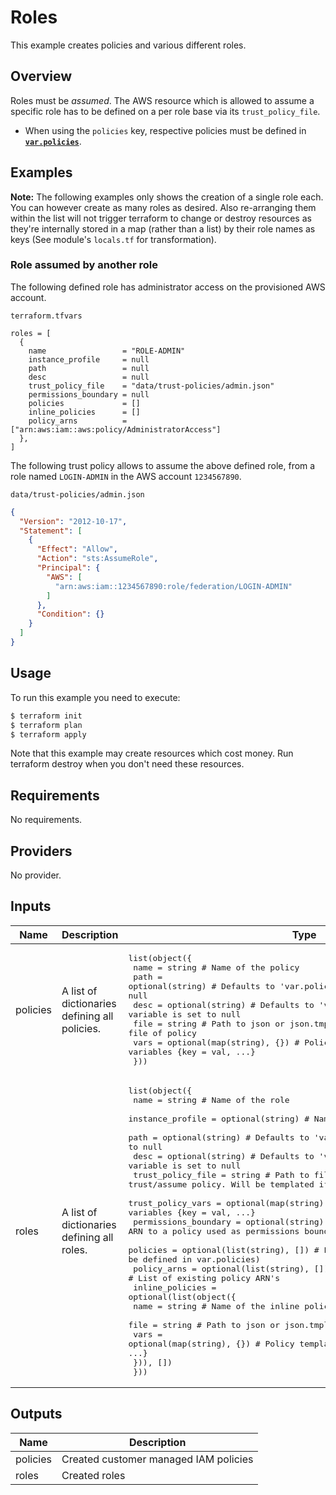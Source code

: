 # Roles

This example creates policies and various different roles.


## Overview

Roles must be *assumed*. The AWS resource which is allowed to assume a specific role has to be defined on a per role base via its `trust_policy_file`.

* When using the `policies` key, respective policies must be defined in **[`var.policies`](../policies/)**.


## Examples

**Note:** The following examples only shows the creation of a single role each.
You can however create as many roles as desired. Also re-arranging them within the list will not
trigger terraform to change or destroy resources as they're internally stored in a map (rather than a list) by their role names as keys (See module's `locals.tf` for transformation).

### Role assumed by another role

The following defined role has administrator access on the provisioned AWS account.

`terraform.tfvars`
```hcl
roles = [
  {
    name                 = "ROLE-ADMIN"
    instance_profile     = null
    path                 = null
    desc                 = null
    trust_policy_file    = "data/trust-policies/admin.json"
    permissions_boundary = null
    policies             = []
    inline_policies      = []
    policy_arns          = ["arn:aws:iam::aws:policy/AdministratorAccess"]
  },
]
```

The following trust policy allows to assume the above defined role, from a role named `LOGIN-ADMIN` in the AWS account `1234567890`.

`data/trust-policies/admin.json`
```json
{
  "Version": "2012-10-17",
  "Statement": [
    {
      "Effect": "Allow",
      "Action": "sts:AssumeRole",
      "Principal": {
        "AWS": [
          "arn:aws:iam::1234567890:role/federation/LOGIN-ADMIN"
        ]
      },
      "Condition": {}
    }
  ]
}
```


## Usage

To run this example you need to execute:

```bash
$ terraform init
$ terraform plan
$ terraform apply
```

Note that this example may create resources which cost money. Run terraform destroy when you don't need these resources.


<!-- BEGINNING OF PRE-COMMIT-TERRAFORM DOCS HOOK -->
## Requirements

No requirements.

## Providers

No provider.

## Inputs

| Name | Description | Type | Default | Required |
|------|-------------|------|---------|:--------:|
| policies | A list of dictionaries defining all policies. | <pre>list(object({<br>    name = string                    # Name of the policy<br>    path = optional(string)          # Defaults to 'var.policy_path' if variable is set to null<br>    desc = optional(string)          # Defaults to 'var.policy_desc' if variable is set to null<br>    file = string                    # Path to json or json.tmpl file of policy<br>    vars = optional(map(string), {}) # Policy template variables {key = val, ...}<br>  }))</pre> | `[]` | no |
| roles | A list of dictionaries defining all roles. | <pre>list(object({<br>    name                 = string                     # Name of the role<br>    instance_profile     = optional(string)           # Name of the instance profile<br>    path                 = optional(string)           # Defaults to 'var.role_path' if variable is set to null<br>    desc                 = optional(string)           # Defaults to 'var.role_desc' if variable is set to null<br>    trust_policy_file    = string                     # Path to file of trust/assume policy. Will be templated if vars are passed.<br>    trust_policy_vars    = optional(map(string), {})  # Policy template variables {key = val, ...}<br>    permissions_boundary = optional(string)           # ARN to a policy used as permissions boundary (or null/empty)<br>    policies             = optional(list(string), []) # List of names of policies (must be defined in var.policies)<br>    policy_arns          = optional(list(string), []) # List of existing policy ARN's<br>    inline_policies = optional(list(object({<br>      name = string                    # Name of the inline policy<br>      file = string                    # Path to json or json.tmpl file of policy<br>      vars = optional(map(string), {}) # Policy template variables {key = val, ...}<br>    })), [])<br>  }))</pre> | `[]` | no |

## Outputs

| Name | Description |
|------|-------------|
| policies | Created customer managed IAM policies |
| roles | Created roles |

<!-- END OF PRE-COMMIT-TERRAFORM DOCS HOOK -->
